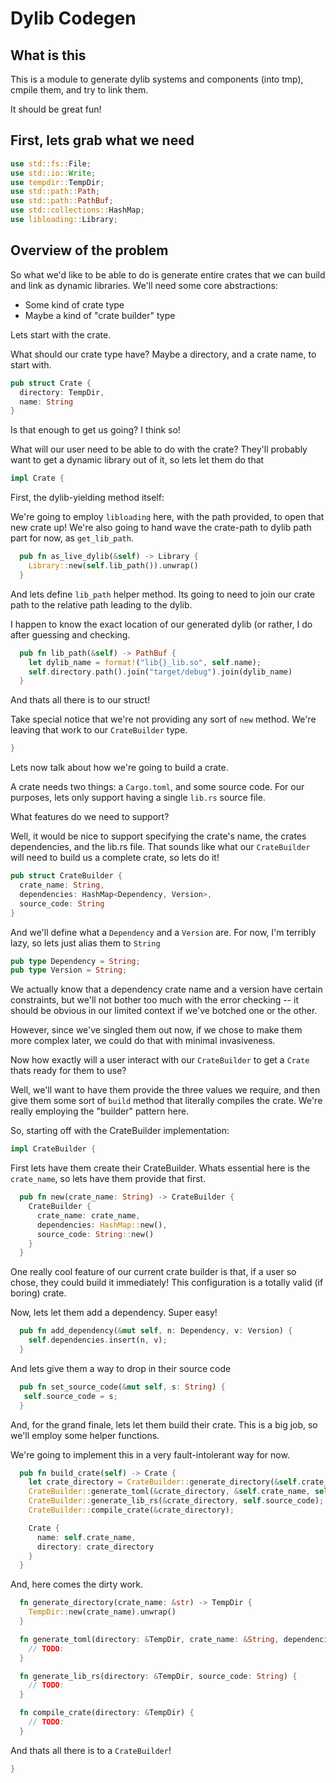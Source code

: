 # Dylib Codegen

## What is this
This is a module to generate dylib systems and components (into tmp), cmpile them, and try to link them.

It should be great fun!


## First, lets grab what we need
```rust
use std::fs::File;
use std::io::Write;
use tempdir::TempDir;
use std::path::Path;
use std::path::PathBuf;
use std::collections::HashMap;
use libloading::Library;
```
## Overview of the problem

So what we'd like to be able to do is generate entire crates that we can build and link as dynamic libraries. We'll need some core abstractions:
- Some kind of crate type
- Maybe a kind of "crate builder" type

Lets start with the crate.

What should our crate type have? Maybe a directory, and a crate name, to start with.

```rust
pub struct Crate {
  directory: TempDir,
  name: String
}
```

Is that enough to get us going? I think so!

What will our user need to be able to do with the crate? They'll probably want to get a dynamic library out of it, so lets let them do that

```rust
impl Crate {
```
  First, the dylib-yielding method itself:

  We're going to employ `libloading` here, with the path provided, to open that new crate up! We're also going to hand wave the crate-path to dylib path part for now, as `get_lib_path`.
```rust
  pub fn as_live_dylib(&self) -> Library {
    Library::new(self.lib_path()).unwrap()
  }
```
  And lets define `lib_path` helper method. Its going to need to join our crate path to the relative path leading to the dylib.

  I happen to know the exact location of our generated dylib (or rather, I do after guessing and checking.
```rust
  pub fn lib_path(&self) -> PathBuf {
    let dylib_name = format!("lib{}_lib.so", self.name);
    self.directory.path().join("target/debug").join(dylib_name)
  }
```
  And thats all there is to our struct!

  Take special notice that we're not providing any sort of `new` method. We're leaving that work to our `CrateBuilder` type.

```rust
}
```
Lets now talk about how we're going to build a crate.

A crate needs two things: a `Cargo.toml`, and some source code. For our purposes, lets only support having a single `lib.rs` source file.

What features do we need to support?

Well, it would be nice to support specifying the crate's name, the crates dependencies, and the lib.rs file. That sounds like what our `CrateBuilder` will need to build us a complete crate, so lets do it!

```rust
pub struct CrateBuilder {
  crate_name: String,
  dependencies: HashMap<Dependency, Version>,
  source_code: String
}
```

And we'll define what a `Dependency` and a `Version` are. For now, I'm terribly lazy, so lets just alias them to `String`

```rust
pub type Dependency = String;
pub type Version = String;
```

We actually know that a dependency crate name and a version have certain constraints, but we'll not bother too much with the error checking -- it should be obvious in our limited context if we've botched one or the other.

However, since we've singled them out now, if we chose to make them more complex later, we could do that with minimal invasiveness.

Now how exactly will a user interact with our `CrateBuilder` to get a `Crate` thats ready for them to use?

Well, we'll want to have them provide the three values we require, and then give them some sort of `build` method that literally compiles the crate. We're really employing the "builder" pattern here.

So, starting off with the CrateBuilder implementation:

```rust
impl CrateBuilder {
```
  First lets have them create their CrateBuilder. Whats essential here is the `crate_name`, so lets have them provide that first.
```rust
  pub fn new(crate_name: String) -> CrateBuilder {
    CrateBuilder {
      crate_name: crate_name,
      dependencies: HashMap::new(),
      source_code: String::new()
    }
  }
```
  One really cool feature of our current crate builder is that, if a user so chose, they could build it immediately! This configuration is a totally valid (if boring) crate.

  Now, lets let them add a dependency. Super easy!
```rust
  pub fn add_dependency(&mut self, n: Dependency, v: Version) {
    self.dependencies.insert(n, v);
  }
```

  And lets give them a way to drop in their source code
```rust
  pub fn set_source_code(&mut self, s: String) {
   self.source_code = s;
  }
```
  And, for the grand finale, lets let them build their crate. This is a big job, so we'll employ some helper functions.

  We're going to implement this in a very fault-intolerant way for now.
```rust
  pub fn build_crate(self) -> Crate {
    let crate_directory = CrateBuilder::generate_directory(&self.crate_name);
    CrateBuilder::generate_toml(&crate_directory, &self.crate_name, self.dependencies);
    CrateBuilder::generate_lib_rs(&crate_directory, self.source_code);
    CrateBuilder::compile_crate(&crate_directory);

    Crate {
      name: self.crate_name,
      directory: crate_directory
    }
  }
```
  And, here comes the dirty work.

```rust
  fn generate_directory(crate_name: &str) -> TempDir {
    TempDir::new(crate_name).unwrap()
  }

  fn generate_toml(directory: &TempDir, crate_name: &String, dependencies: HashMap<Dependency, Version>) {
    // TODO:
  }

  fn generate_lib_rs(directory: &TempDir, source_code: String) {
    // TODO:
  }

  fn compile_crate(directory: &TempDir) {
    // TODO:
  }
```
  And thats all there is to a `CrateBuilder`!
```rust
}
```
